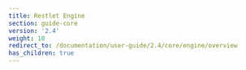 ```yaml
---
title: Restlet Engine
section: guide-core
version: '2.4'
weight: 10
redirect_to: /documentation/user-guide/2.4/core/engine/overview
has_children: true
---
```

